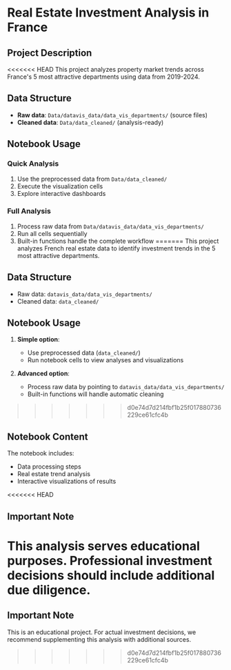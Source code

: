 # Real Estate Investment Analysis in France

## Project Description
<<<<<<< HEAD
This project analyzes property market trends across France's 5 most attractive departments using data from 2019-2024.

## Data Structure
- **Raw data**: `Data/datavis_data/data_vis_departments/` (source files)
- **Cleaned data**: `Data/data_cleaned/` (analysis-ready)

## Notebook Usage

### Quick Analysis
1. Use the preprocessed data from `Data/data_cleaned/`
2. Execute the visualization cells
3. Explore interactive dashboards

### Full Analysis
1. Process raw data from `Data/datavis_data/data_vis_departments/`
2. Run all cells sequentially
3. Built-in functions handle the complete workflow
=======
This project analyzes French real estate data to identify investment trends in the 5 most attractive departments.

## Data Structure
- Raw data: `datavis_data/data_vis_departments/` 
- Cleaned data: `data_cleaned/`

## Notebook Usage
1. **Simple option**:
   - Use preprocessed data (`data_cleaned/`)
   - Run notebook cells to view analyses and visualizations

2. **Advanced option**:
   - Process raw data by pointing to `datavis_data/data_vis_departments/`
   - Built-in functions will handle automatic cleaning
>>>>>>> d0e74d7d214fbf1b25f017880736229ce61cfc4b

## Notebook Content
The notebook includes:
- Data processing steps
- Real estate trend analysis
- Interactive visualizations of results

<<<<<<< HEAD

## Important Note
This analysis serves educational purposes. Professional investment decisions should include additional due diligence.
=======
## Important Note
This is an educational project. For actual investment decisions, we recommend supplementing this analysis with additional sources.
>>>>>>> d0e74d7d214fbf1b25f017880736229ce61cfc4b
